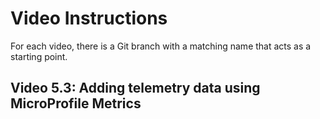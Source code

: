 # Video Instructions

For each video, there is a Git branch with a matching name that acts as a
starting point.

## Video 5.3: Adding telemetry data using MicroProfile Metrics
